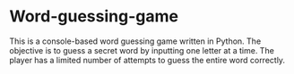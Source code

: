 # Word-guessing-game
This is a console-based word guessing game written in Python. The objective is to guess a secret word by inputting one letter at a time. The player has a limited number of attempts to guess the entire word correctly.
